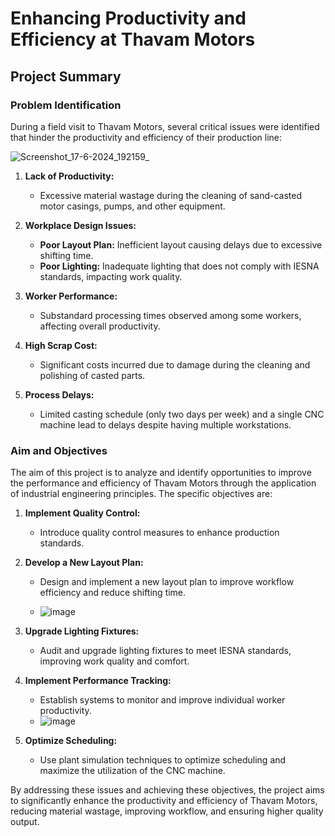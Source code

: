 # Enhancing Productivity and Efficiency at Thavam Motors

## Project Summary

### Problem Identification

During a field visit to Thavam Motors, several critical issues were identified that hinder the productivity and efficiency of their production line:

![Screenshot_17-6-2024_192159_](https://github.com/suresravinath/Industrial-Engineering-Project/assets/118838341/89584ffb-865a-4ecd-a2c9-fb5b1c5c6f45)

1. **Lack of Productivity:**
   - Excessive material wastage during the cleaning of sand-casted motor casings, pumps, and other equipment.

2. **Workplace Design Issues:**
   - **Poor Layout Plan:** Inefficient layout causing delays due to excessive shifting time.
   - **Poor Lighting:** Inadequate lighting that does not comply with IESNA standards, impacting work quality.

3. **Worker Performance:**
   - Substandard processing times observed among some workers, affecting overall productivity.

4. **High Scrap Cost:**
   - Significant costs incurred due to damage during the cleaning and polishing of casted parts.

5. **Process Delays:**
   - Limited casting schedule (only two days per week) and a single CNC machine lead to delays despite having multiple workstations.

### Aim and Objectives

The aim of this project is to analyze and identify opportunities to improve the performance and efficiency of Thavam Motors through the application of industrial engineering principles. The specific objectives are:

1. **Implement Quality Control:**
   - Introduce quality control measures to enhance production standards.

2. **Develop a New Layout Plan:**
   - Design and implement a new layout plan to improve workflow efficiency and reduce shifting time.
  
   - ![image](https://github.com/suresravinath/Industrial-Engineering-Project/assets/118838341/33b29d8e-312a-4c26-9819-fe4ab953d814)


3. **Upgrade Lighting Fixtures:**
   - Audit and upgrade lighting fixtures to meet IESNA standards, improving work quality and comfort.

4. **Implement Performance Tracking:**
   - Establish systems to monitor and improve individual worker productivity.
   - ![image](https://github.com/suresravinath/Industrial-Engineering-Project/assets/118838341/7a48bd87-8558-4325-99ef-d53a1809dca0)


5. **Optimize Scheduling:**
   - Use plant simulation techniques to optimize scheduling and maximize the utilization of the CNC machine.

By addressing these issues and achieving these objectives, the project aims to significantly enhance the productivity and efficiency of Thavam Motors, reducing material wastage, improving workflow, and ensuring higher quality output.


